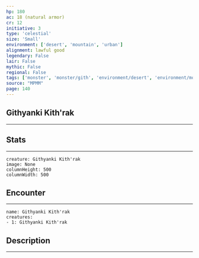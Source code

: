```yaml
---
hp: 180
ac: 18 (natural armor)
cr: 12
initiative: 3
type: 'celestial'    
size: 'Small'
environment: ['desert', 'mountain', 'urban']
alignment: lawful good
legendary: False
lair: False
mythic: False
regional: False
tags: ['monster', 'monster/gith', 'environment/desert', 'environment/mountain', 'environment/urban']
source: "MPMM"
page: 140
---
```


## Githyanki Kith'rak
---



## Stats
---

```statblock
creature: Githyanki Kith'rak
image: None
columnHeight: 500
columnWidth: 500
```

## Encounter
---

```encounter-table
name: Githyanki Kith'rak
creatures:
- 1: Githyanki Kith'rak
```

## Description
---




